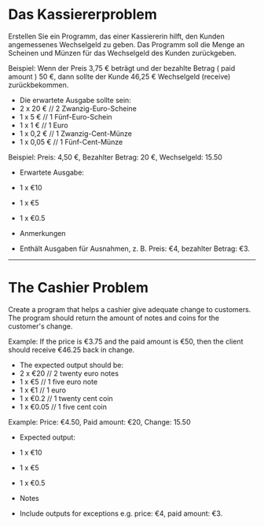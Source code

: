 # Das Kassiererproblem

Erstellen Sie ein Programm, das einer Kassiererin hilft, den Kunden angemessenes Wechselgeld zu geben. Das Programm soll die Menge an Scheinen und Münzen für das Wechselgeld des Kunden zurückgeben.

Beispiel: Wenn der Preis 3,75 € beträgt und der bezahlte Betrag ( paid amount ) 50 €, dann sollte der Kunde 46,25 € Wechselgeld (receive) zurückbekommen.

- Die erwartete Ausgabe sollte sein:
- 2 x 20 € // 2 Zwanzig-Euro-Scheine
- 1 x 5 € // 1 Fünf-Euro-Schein
- 1 x 1 € // 1 Euro
- 1 x 0,2 € // 1 Zwanzig-Cent-Münze
- 1 x 0,05 € // 1 Fünf-Cent-Münze

Beispiel: Preis: 4,50 €, Bezahlter Betrag: 20 €, Wechselgeld: 15.50

- Erwartete Ausgabe:
- 1 x €10
- 1 x €5
- 1 x €0.5

- Anmerkungen
- Enthält Ausgaben für Ausnahmen, z. B. Preis: €4, bezahlter Betrag: €3.

---

# The Cashier Problem

Create a program that helps a cashier give adequate change to customers. The program should return the amount of notes and coins for the customer's change.

Example: If the price is €3.75 and the paid amount is €50, then the client should receive €46.25 back in change.

- The expected output should be:
- 2 x €20 // 2 twenty euro notes
- 1 x €5 // 1 five euro note
- 1 x €1 // 1 euro
- 1 x €0.2 // 1 twenty cent coin
- 1 x €0.05 // 1 five cent coin

Example: Price: €4.50, Paid amount: €20, Change: 15.50

- Expected output:
- 1 x €10
- 1 x €5
- 1 x €0.5

- Notes
- Include outputs for exceptions e.g. price: €4, paid amount: €3.
